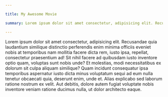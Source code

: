 ```yaml
---

title: My Awesome Movie

summary: Lorem ipsum dolor sit amet consectetur, adipisicing elit. Recusandae quia laudantium similique distinctio perferendis enim minima officiis eveniet nobis at temporibus nam mollitia facere dicta rem, iusto ipsa, repellat, consectetur praesentium ad!

---
```



  Lorem ipsum dolor sit amet consectetur, adipisicing elit. Recusandae quia laudantium similique distinctio perferendis enim minima officiis eveniet nobis at temporibus nam mollitia facere dicta rem, iusto ipsa, repellat, consectetur praesentium ad! Sit nihil facere ad quibusdam iusto inventore optio quam, voluptas sunt nobis unde? Et molestias, modi necessitatibus ex dolorum sit culpa aliquam similique? Quam incidunt consequatur ipsa temporibus aspernatur iusto dicta minus voluptatum sequi ad eum nulla tenetur obcaecati quia, deserunt enim, unde et. Alias explicabo sed laborum ratione nostrum ex velit. Aut debitis, dolore autem fugiat voluptate nobis inventore veniam ratione ducimus nulla, ut dolor architecto eaque.

